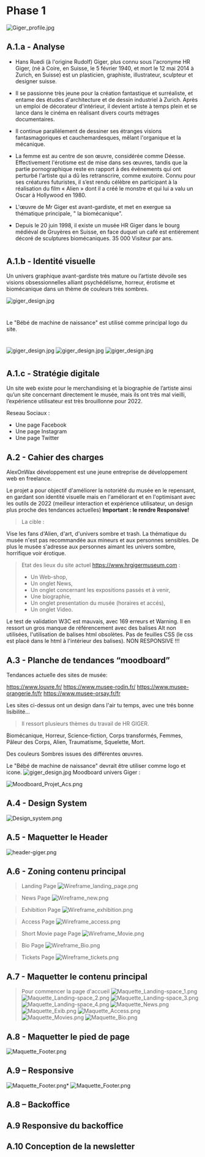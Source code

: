 # Phase 1

![Giger_profile.jpg](/images_consignes/Giger_profile.jpg)

## A.1.a - Analyse

- Hans Ruedi (à l'origine Rudolf) Giger, plus connu sous l'acronyme HR Giger, (né à Coire, en Suisse, le 5 février 1940, et mort le 12 mai 2014 à Zurich, en Suisse) est un plasticien, graphiste, illustrateur, sculpteur et designer suisse.

- Il se passionne très jeune pour la création fantastique et surréaliste, et entame des études d'architecture et de dessin industriel à Zurich. 
Après un emploi de décorateur d'intérieur, il devient artiste à temps plein et se lance dans le cinéma en réalisant divers courts métrages documentaires. 
- Il continue parallèlement de dessiner ses étranges visions fantasmagoriques et cauchemardesques, mêlant l'organique et la mécanique. 
- La femme est au centre de son œuvre, considérée comme Déesse. Effectivement l'érotisme est de mise dans ses œuvres, tandis que la partie pornographique reste en rapport à des événements qui ont perturbé l'artiste qui a dû les retranscrire, comme exutoire. 
Connu pour ses créatures futuristes, il s’est rendu célèbre en participant à la réalisation du film « Alien » dont il a créé le monstre et qui lui a valu un Oscar à Hollywood en 1980.
- L'œuvre de Mr Giger est avant-gardiste, et met en exergue sa thématique principale, " la biomécanique".
- Depuis le 20 juin 1998, il existe un musée HR Giger dans le bourg médiéval de Gruyères en Suisse, en face duquel un café est entièrement décoré de sculptures biomécaniques. 35 000 Visiteur par ans.
#


## A.1.b - Identité visuelle

Un univers graphique avant-gardiste très mature ou l’artiste dévoile ses visions obsessionnelles alliant psychédélisme, horreur, érotisme et biomécanique dans un thème de couleurs très sombres.


 ![giger_design.jpg](/images_consignes/giger_design.jpg)
 #
 Le "Bébé de machine de naissance" est utilisé comme principal logo du site.
 #
 ![giger_design.jpg](/images_consignes/Logo_Giger_Museum_1.PNG)
 ![giger_design.jpg](/images_consignes/Logo_Giger_Museum_2.PNG)
 ![giger_design.jpg](/images_consignes/Logo_Giger_Museum_Giger_3.PNG)
#














 ## A.1.c - Stratégie digitale

Un site web existe pour le merchandising et la biographie de l’artiste ainsi qu’un site concernant directement le musée, mais ils ont très mal vieilli, l’expérience utilisateur est très brouillonne pour 2022.

Reseau Sociaux :

- Une page Facebook
- Une page Instagram
- Une page Twitter
































## A.2 - Cahier des charges

AlexOnWax développement est une jeune entreprise de développement web en freelance.

Le projet a pour objectif d'améliorer la notoriété du musée en le repensant, en gardant son identité visuelle mais en l'améliorant et en l'optimisant avec les outils de 2022 (meilleur interaction et expérience utilisateur, un design plus proche des tendances actuelles) **Important : le rendre Responsive!**
 
>La cible :

Vise les fans d'Alien, d'art, d'univers sombre et trash.
La thématique du musée n'est pas recommandée aux mineurs et aux personnes sensibles.
De plus le musée s'adresse aux personnes aimant les univers sombre, horrifique voir érotique.


>Etat des lieux du site actuel https://www.hrgigermuseum.com :
>- Un Web-shop,
>- Un onglet News,
>- Un onglet concernant les expositions passés et à venir,
>- Une biographie,
>- Un onglet presentation du musée (horaires et accés),
>- Un onglet Video.



Le test de validation W3C est mauvais, avec 169 erreurs et Warning. Il en ressort un gros manque de référencement avec des balises Alt non utilisées, l'utilisation de balises html obsolètes. Pas de feuilles CSS (le css est placé dans le html à l'intérieur des balises). NON RESPONSIVE !!!



## A.3 - Planche de tendances “moodboard”

Tendances actuelle des sites de musée:

https://www.louvre.fr/
https://www.musee-rodin.fr/
https://www.musee-orangerie.fr/fr
https://www.musee-orsay.fr/fr

Les sites ci-dessus ont un design dans l'air tu temps, avec une trés bonne lisibilité...

>Il ressort plusieurs thèmes du travail de HR GIGER.

Biomécanique,
Horreur,
Science-fiction,
Corps transformés, 
Femmes,
Pâleur des Corps,
Alien,
Traumatisme,
Squelette,
Mort.

Des couleurs Sombres issues des différentes œuvres.

Le "Bébé de machine de naissance" devrait être utiliser comme logo et icone.
![giger_design.jpg](/images_consignes/b%C3%A9b%C3%A92.svg)
Moodboard univers Giger :

![Moodboard_Projet_Acs.png](/images_consignes/Moodboard_Projet_Acs.png)


## A.4 - Design System
![Design_system.png](/images_consignes/design_system.PNG)

## A.5 - Maquetter le Header
![header-giger.png](/images_consignes/header_Giger.png)
## A.6 - Zoning contenu principal

>  Landing Page 
![Wireframe_landing_page.png](/images_consignes/Wireframe_1.png)

>  News Page 
![Wireframe_new.png](/images_consignes/Wireframe_2.png)

>  Exhibition Page 
![Wireframe_exhibition.png](/images_consignes/Wireframe_3.png)

> Access Page 
![Wireframe_access.png](/images_consignes/Wireframe_4.png)

> Short Movie page Page 
![Wireframe_Movie.png](/images_consignes/Wireframe_5.png)

>  Bio Page 
![Wireframe_Bio.png](/images_consignes/Wireframe_6.png)

>  Tickets Page 
![Wireframe_tickets.png](/images_consignes/Wireframe_7.png)

## A.7 - Maquetter le contenu principal
> Pour commencer la page d'accueil
![Maquette_Landing-space_1.png](/images_consignes/Maquette_Landing-space_1.png)
![Maquette_Landing-space_2.png](/images_consignes/Maquette_Landing-space_2.png)
![Maquette_Landing-space_3.png](/images_consignes/Maquette_Landing-space_3.png)
![Maquette_Landing-space_4.png](/images_consignes/Maquette_Landing-space_4.png)
![Maquette_News.png](/images_consignes/Maquette_News.png)
![Maquette_Exib.png](/images_consignes/Maquette_Exi.png)
![Maquette_Access.png](/images_consignes/Maquette_Access.png)
![Maquette_Movies.png](/images_consignes/Maquette_Movies.png)
![Maquette_Bio.png](/images_consignes/Maquette_Bio.png)



## A.8 - Maquetter le pied de page

![Maquette_Footer.png](/images_consignes/Maquette_Footer.png)

## A.9 – Responsive
![Maquette_Footer.png](/images_consignes/Maquette_Footer.png)*
![Maquette_Footer.png](/images_consignes/Maquette_Footer.png)
## A.8 – Backoffice
## A.9 Responsive du backoffice
## A.10 Conception de la newsletter


